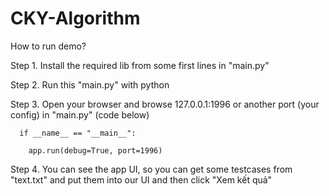 # CKY-Algorithm
How to run demo?

Step 1. Install the required lib from some first lines in "main.py"

Step 2. Run this "main.py" with python

Step 3. Open your browser and browse 127.0.0.1:1996 or another port (your config) in "main.py" (code below)

      if __name__ == "__main__":
      
        app.run(debug=True, port=1996)
        
Step 4. You can see the app UI, so you can get some testcases from "text.txt" and put them into our UI and then click "Xem kết quả"
